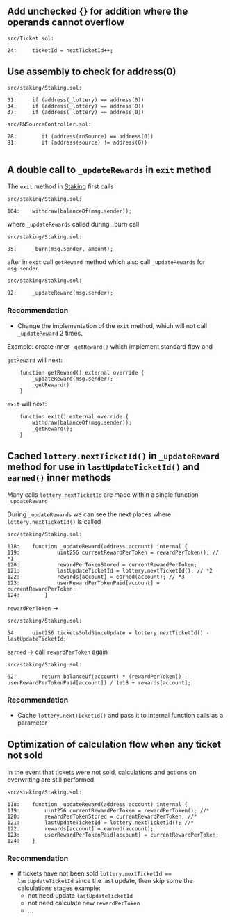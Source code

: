 ## Add unchecked {} for addition where the operands cannot overflow
```solidity
src/Ticket.sol:

24:     ticketId = nextTicketId++;
```
## Use assembly to check for address(0)
```solidity
src/staking/Staking.sol:

31:     if (address(_lottery) == address(0))
34:     if (address(_lottery) == address(0))
37:     if (address(_lottery) == address(0))

src/RNSourceController.sol:

78:        if (address(rnSource) == address(0))
81:        if (address(source) != address(0))


```

## A double call to `_updateRewards` in `exit` method

The `exit` method in [Staking](https://github.com/code-423n4/2023-03-wenwin/blob/main/src/staking/Staking.sol) first calls
```solidity
src/staking/Staking.sol:

104:    withdraw(balanceOf(msg.sender));
```
where `_updateRewards` called during _burn call
```solidity
src/staking/Staking.sol:

85:     _burn(msg.sender, amount);
```
after in `exit` call `getReward` method which also call `_updateRewards` for `msg.sender`
```solidity
src/staking/Staking.sol:

92:     _updateReward(msg.sender);
```
### Recommendation
* Change the implementation of the `exit` method, which will not call `_updateReward` 2 times.

 Example:
create inner `_getReward()` which implement standard flow and 

`getReward` will next:
```solidity
    function getReward() external override {
        _updateReward(msg.sender);
        _getReward()
    }
```
`exit` will next:
```solidity
    function exit() external override {
        withdraw(balanceOf(msg.sender));
        _getReward();
    }
```
## Cached `lottery.nextTicketId()` in `_updateReward` method for use in `lastUpdateTicketId()` and `earned()` inner methods 
Many calls `lottery.nextTicketId` are made within a single function `_updateReward`

During `_updateRewards` we can see the next places where `lottery.nextTicketId()` is called
```solidity 
src/staking/Staking.sol:

118:    function _updateReward(address account) internal {
119:            uint256 currentRewardPerToken = rewardPerToken(); // *1
120:            rewardPerTokenStored = currentRewardPerToken;
121:            lastUpdateTicketId = lottery.nextTicketId(); // *2
122:            rewards[account] = earned(account); // *3
123:            userRewardPerTokenPaid[account] = currentRewardPerToken;
124:        }
```

`rewardPerToken` ->
```solidity
src/staking/Staking.sol:

54:     uint256 ticketsSoldSinceUpdate = lottery.nextTicketId() - lastUpdateTicketId;
```

`earned` -> call `rewardPerToken` again
```solidity
src/staking/Staking.sol:

62:        return balanceOf(account) * (rewardPerToken() - userRewardPerTokenPaid[account]) / 1e18 + rewards[account];
```

### Recommendation
* Cache `lottery.nextTicketId()` and pass it to internal function calls as a parameter

## Optimization of calculation flow when any ticket not sold
In the event that tickets were not sold, calculations and actions on overwriting are still performed
```solidity
src/staking/Staking.sol:

118:    function _updateReward(address account) internal {
119:        uint256 currentRewardPerToken = rewardPerToken(); //*
120:        rewardPerTokenStored = currentRewardPerToken; //*
121:        lastUpdateTicketId = lottery.nextTicketId(); //*
122:        rewards[account] = earned(account);
123:        userRewardPerTokenPaid[account] = currentRewardPerToken;
124:    }
```
### Recommendation
* if tickets have not been sold `lottery.nextTicketId == lastUpdateTicketId` since the last update, then skip some the calculations stages
  example:
    - not need update `lastUpdateTicketId`
    - not need calculate new `rewardPerToken`
    - ...
